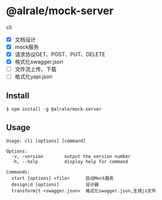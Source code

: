 # @alrale/mock-server
cli

- [x] 文档设计
- [x] mock服务
- [x] 请求协议GET、POST、PUT、DELETE
- [x] 格式化swagger.json
- [ ] 文件流上传、下载
- [ ] 格式化yapi.json

## Install

```shell
$ npm install -g @alrale/mock-server
```

## Usage
``` shell
Usage: cli [options] [command]

Options:
  -v, -version        output the version number
  -h, --help          display help for command

Commands:
  start [options] <file>      启动Mock服务
  design|d [options]          设计器
  transform|t <swagger.json>  格式化swagger.json,生成js文件
```
